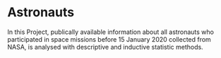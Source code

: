 # Astronauts
In this Project, publically available information about all astronauts who participated in space missions before 15 January 2020 collected from NASA, is analysed with descriptive and inductive statistic methods.
